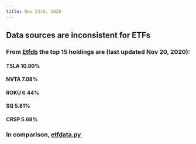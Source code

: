 ```yaml
---
title: Nov 23rd, 2020
---
```


## Data sources are inconsistent for ETFs
### From [Etfdb](https://etfdb.com/etf/ARKK/#holdings) the top 15 holdings are (last updated Nov 20, 2020):
#### TSLA 10.80%
#### NVTA 7.08%
#### ROKU 6.44%
#### SQ 5.81%
#### CRSP 5.68%
### In comparison, [etfdata.py](https://github.com/dennislwm/pydocker-cli/)
##
